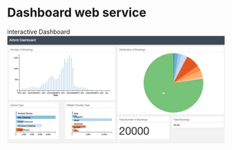 # Dashboard web service 
interactive Dashboard
<br><img src="https://github.com/xewu/Dashboard-API-Python-Flask-MongoDB/raw/master/screen_short_dashboard.png"></br>
